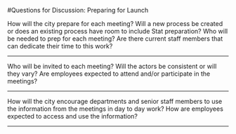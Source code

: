 #Questions for Discussion: Preparing for Launch

How will the city prepare for each meeting? Will a new process be created or does an existing process have room to include Stat preparation? Who will be needed to prep for each meeting? Are there current staff members that can dedicate their time to this work?
________________________________________________________________________________________________________________________________________________________________________________________________________________________________________________________________________________________________________________

Who will be invited to each meeting? Will the actors be consistent or will they vary? Are employees expected to attend and/or participate in the meetings?
________________________________________________________________________________________________________________________________________________________________________________________________________________________________________________________________________________________________________________

How will the city encourage departments and senior staff members to use the information from the meetings in day to day work? How are employees expected to access and use the information?
________________________________________________________________________________________________________________________________________________________________________________________________________________________________________________________________________________________________________________
